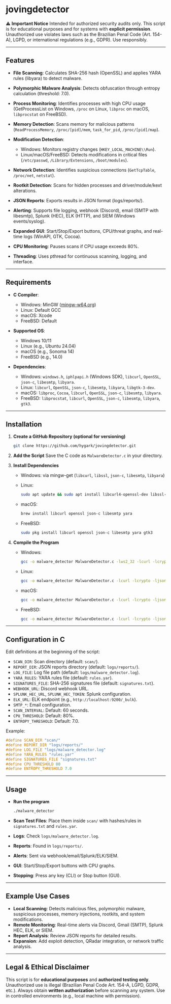 # jovingdetector

⚠️ **Important Notice**
Intended for authorized security audits only.
This script is for educational purposes and for systems with **explicit permission**. Unauthorized use violates laws such as the Brazilian Penal Code (Art. 154-A), LGPD, or international regulations (e.g., GDPR). Use responsibly.

---

## Features

* **File Scanning**: Calculates SHA-256 hash (OpenSSL) and applies YARA rules (libyara) to detect malware.
* **Polymorphic Malware Analysis**: Detects obfuscation through entropy calculation (threshold: 7.0).
* **Process Monitoring**: Identifies processes with high CPU usage (GetProcessList on Windows, `/proc` on Linux, `libproc` on macOS, `libprocstat` on FreeBSD).
* **Memory Detection**: Scans memory for malicious patterns (`ReadProcessMemory`, `/proc/[pid]/mem`, `task_for_pid`, `/proc/[pid]/map`).
* **Modification Detection**:

  * Windows: Monitors registry changes (`HKEY_LOCAL_MACHINE\\Run`).
  * Linux/macOS/FreeBSD: Detects modifications in critical files (`/etc/passwd`, `/Library/Extensions`, `/boot/modules`).
* **Network Detection**: Identifies suspicious connections (`GetTcpTable`, `/proc/net`, `netstat`).
* **Rootkit Detection**: Scans for hidden processes and driver/module/kext alterations.
* **JSON Reports**: Exports results in JSON format (logs/reports/).
* **Alerting**: Supports file logging, webhook (Discord), email (SMTP with libesmtp), Splunk (HEC), ELK (HTTP), and SIEM (Windows events/syslog).
* **Expanded GUI**: Start/Stop/Export buttons, CPU/threat graphs, and real-time logs (WinAPI, GTK, Cocoa).
* **CPU Monitoring**: Pauses scans if CPU usage exceeds 80%.
* **Threading**: Uses pthread for continuous scanning, logging, and interface.

---

## Requirements

* **C Compiler**:

  * Windows: MinGW ([mingw-w64.org](https://mingw-w64.org))
  * Linux: Default GCC
  * macOS: Xcode
  * FreeBSD: Default

* **Supported OS**:

  * Windows 10/11
  * Linux (e.g., Ubuntu 24.04)
  * macOS (e.g., Sonoma 14)
  * FreeBSD (e.g., 14.0)

* **Dependencies**:

  * Windows: `windows.h`, `iphlpapi.h` (Windows SDK), `libcurl`, `OpenSSL`, `json-c`, `libesmtp`, `libyara`.
  * Linux: `libcurl`, `OpenSSL`, `json-c`, `libesmtp`, `libyara`, `libgtk-3-dev`.
  * macOS: `libproc`, `Cocoa`, `libcurl`, `OpenSSL`, `json-c`, `libesmtp`, `libyara`.
  * FreeBSD: `libprocstat`, `libcurl`, `OpenSSL`, `json-c`, `libesmtp`, `libyara`, `gtk3`.

---

## Installation

1. **Create a GitHub Repository (optional for versioning)**

   ```bash
   git clone https://github.com/hygark/jovingdetector.git
   ```

2. **Add the Script**
   Save the C code as `MalwareDetector.c` in your directory.

3. **Install Dependencies**

   * Windows: via mingw-get (`libcurl`, `libssl`, `json-c`, `libesmtp`, `libyara`)
   * Linux:

     ```bash
     sudo apt update && sudo apt install libcurl4-openssl-dev libssl-dev libjson-c-dev libesmtp-dev libyara-dev libgtk-3-dev
     ```
   * macOS:

     ```bash
     brew install libcurl openssl json-c libesmtp yara
     ```
   * FreeBSD:

     ```bash
     sudo pkg install libcurl openssl json-c libesmtp yara gtk3
     ```

4. **Compile the Program**

   * Windows:

     ```bash
     gcc -o malware_detector MalwareDetector.c -lws2_32 -lcurl -lcrypto -liphlpapi -ljson-c -lesmtp -lyara
     ```
   * Linux:

     ```bash
     gcc -o malware_detector MalwareDetector.c -lcurl -lcrypto -ljson-c -lesmtp -lyara -lgtk-3 -pthread
     ```
   * macOS:

     ```bash
     gcc -o malware_detector MalwareDetector.c -lcurl -lcrypto -ljson-c -lesmtp -lyara -framework Cocoa
     ```
   * FreeBSD:

     ```bash
     gcc -o malware_detector MalwareDetector.c -lcurl -lcrypto -ljson-c -lesmtp -lyara -lgtk-3 -pthread
     ```

---

## Configuration in C

Edit definitions at the beginning of the script:

* `SCAN_DIR`: Scan directory (default: `scan/`).
* `REPORT_DIR`: JSON reports directory (default: `logs/reports/`).
* `LOG_FILE`: Log file path (default: `logs/malware_detector.log`).
* `YARA_RULES`: YARA rules file (default: `rules.yar`).
* `SIGNATURES_FILE`: SHA-256 signatures file (default: `signatures.txt`).
* `WEBHOOK_URL`: Discord webhook URL.
* `SPLUNK_HEC_URL`, `SPLUNK_HEC_TOKEN`: Splunk configuration.
* `ELK_URL`: ELK endpoint (e.g., `http://localhost:9200/_bulk`).
* `SMTP_*`: Email configuration.
* `SCAN_INTERVAL`: Default: 60 seconds.
* `CPU_THRESHOLD`: Default: 80%.
* `ENTROPY_THRESHOLD`: Default: 7.0.

Example:

```c
#define SCAN_DIR "scan/"
#define REPORT_DIR "logs/reports/"
#define LOG_FILE "logs/malware_detector.log"
#define YARA_RULES "rules.yar"
#define SIGNATURES_FILE "signatures.txt"
#define CPU_THRESHOLD 80
#define ENTROPY_THRESHOLD 7.0
```

---

## Usage

* **Run the program**

  ```bash
  ./malware_detector
  ```
* **Scan Test Files**: Place them inside `scan/` with hashes/rules in `signatures.txt` and `rules.yar`.
* **Logs**: Check `logs/malware_detector.log`.
* **Reports**: Found in `logs/reports/`.
* **Alerts**: Sent via webhook/email/Splunk/ELK/SIEM.
* **GUI**: Start/Stop/Export buttons with CPU graphs.
* **Stopping**: Press any key (CLI) or Stop button (GUI).

---

## Example Use Cases

* **Local Scanning**: Detects malicious files, polymorphic malware, suspicious processes, memory injections, rootkits, and system modifications.
* **Remote Monitoring**: Real-time alerts via Discord, Gmail (SMTP), Splunk HEC, ELK, or SIEM.
* **Report Analysis**: Review JSON reports for detailed results.
* **Expansion**: Add exploit detection, QRadar integration, or network traffic analysis.

---

## Legal & Ethical Disclaimer

This script is for **educational purposes** and **authorized testing only**.
Unauthorized use is illegal (Brazilian Penal Code Art. 154-A, LGPD, GDPR, etc.).
Always obtain **written authorization** before scanning any system.
Use in controlled environments (e.g., local machine with permission).
